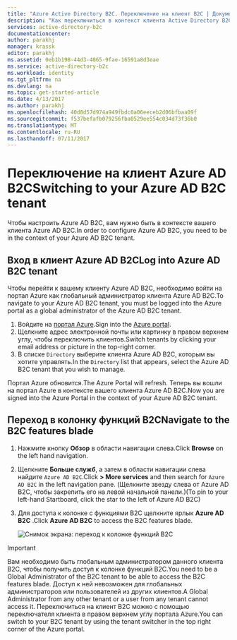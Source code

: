 ```yaml
---
title: "Azure Active Directory B2C. Переключение на клиент B2C | Документация Майкрософт"
description: "Как переключиться в контекст клиента Active Directory B2C"
services: active-directory-b2c
documentationcenter: 
author: parakhj
manager: krassk
editor: parakhj
ms.assetid: 0eb1b198-44d3-4065-9fae-16591a8d3eae
ms.service: active-directory-b2c
ms.workload: identity
ms.tgt_pltfrm: na
ms.devlang: na
ms.topic: get-started-article
ms.date: 4/13/2017
ms.author: parakhj
ms.openlocfilehash: 40d8d57d974a949fbdc0a06eeceb2d06bfbaa09f
ms.sourcegitcommit: f537befafb079256fba0529ee554c034d73f36b0
ms.translationtype: MT
ms.contentlocale: ru-RU
ms.lasthandoff: 07/11/2017
---
```

# <a name="switching-to-your-azure-ad-b2c-tenant"></a><span data-ttu-id="7f541-103">Переключение на клиент Azure AD B2C</span><span class="sxs-lookup"><span data-stu-id="7f541-103">Switching to your Azure AD B2C tenant</span></span>

<span data-ttu-id="7f541-104">Чтобы настроить Azure AD B2C, вам нужно быть в контексте вашего клиента Azure AD B2C.</span><span class="sxs-lookup"><span data-stu-id="7f541-104">In order to configure Azure AD B2C, you need to be in the context of your Azure AD B2C tenant.</span></span>

## <a name="log-into-azure-ad-b2c-tenant"></a><span data-ttu-id="7f541-105">Вход в клиент Azure AD B2C</span><span class="sxs-lookup"><span data-stu-id="7f541-105">Log into Azure AD B2C tenant</span></span>

<span data-ttu-id="7f541-106">Чтобы перейти к вашему клиенту Azure AD B2C, необходимо войти на портал Azure как глобальный администратор клиента Azure AD B2C.</span><span class="sxs-lookup"><span data-stu-id="7f541-106">To navigate to your Azure AD B2C tenant, you must be logged into the Azure portal as a global administrator of the Azure AD B2C tenant.</span></span>

1. <span data-ttu-id="7f541-107">Войдите на [портал Azure](http://portal.azure.com).</span><span class="sxs-lookup"><span data-stu-id="7f541-107">Sign into the [Azure portal](http://portal.azure.com).</span></span>
1. <span data-ttu-id="7f541-108">Щелкните адрес электронной почты или картинку в правом верхнем углу, чтобы переключить клиентов.</span><span class="sxs-lookup"><span data-stu-id="7f541-108">Switch tenants by clicking your email address or picture in the top-right corner.</span></span>
1. <span data-ttu-id="7f541-109">В списке `Directory` выберите клиента Azure AD B2C, которым вы хотите управлять.</span><span class="sxs-lookup"><span data-stu-id="7f541-109">In the `Directory` list that appears, select the Azure AD B2C tenant that you wish to manage.</span></span>

<span data-ttu-id="7f541-110">Портал Azure обновится.</span><span class="sxs-lookup"><span data-stu-id="7f541-110">The Azure Portal will refresh.</span></span>  <span data-ttu-id="7f541-111">Теперь вы вошли на портал Azure в контексте вашего клиента Azure AD B2C.</span><span class="sxs-lookup"><span data-stu-id="7f541-111">Now you are signed into the Azure Portal in the context of your Azure AD B2C tenant.</span></span>

## <a name="navigate-to-the-b2c-features-blade"></a><span data-ttu-id="7f541-112">Переход в колонку функций B2C</span><span class="sxs-lookup"><span data-stu-id="7f541-112">Navigate to the B2C features blade</span></span>

1. <span data-ttu-id="7f541-113">Нажмите кнопку **Обзор** в области навигации слева.</span><span class="sxs-lookup"><span data-stu-id="7f541-113">Click **Browse** on the left hand navigation.</span></span>
1. <span data-ttu-id="7f541-114">Щелкните **Больше служб**, а затем в области навигации слева найдите `Azure AD B2C`.</span><span class="sxs-lookup"><span data-stu-id="7f541-114">Click **> More services** and then search for `Azure AD B2C` in the left navigation pane.</span></span>  <span data-ttu-id="7f541-115">(Щелкните звезду слева от Azure AD B2C, чтобы закрепить его на левой начальной панели.)</span><span class="sxs-lookup"><span data-stu-id="7f541-115">(To pin to your left-hand Startboard, click the star to the left of Azure AD B2C)</span></span>
1. <span data-ttu-id="7f541-116">Для доступа к колонке с функциями B2C щелкните ярлык **Azure AD B2C** .</span><span class="sxs-lookup"><span data-stu-id="7f541-116">Click **Azure AD B2C** to access the B2C features blade.</span></span>
   
    ![Снимок экрана: переход к колонке функций B2C](./media/active-directory-b2c-get-started/b2c-browse.png)

> [!IMPORTANT]
> <span data-ttu-id="7f541-118">Вам необходимо быть глобальным администратором данного клиента B2C, чтобы получить доступ к колонке функций B2C.</span><span class="sxs-lookup"><span data-stu-id="7f541-118">You need to be a Global Administrator of the B2C tenant to be able to access the B2C features blade.</span></span> <span data-ttu-id="7f541-119">Доступ к ней невозможен для глобальных администраторов или пользователей из других клиентов.</span><span class="sxs-lookup"><span data-stu-id="7f541-119">A Global Administrator from any other tenant or a user from any tenant cannot access it.</span></span>  <span data-ttu-id="7f541-120">Переключиться на клиент B2C можно с помощью переключателя клиента в правом верхнем углу портала Azure.</span><span class="sxs-lookup"><span data-stu-id="7f541-120">You can switch to your B2C tenant by using the tenant switcher in the top right corner of the Azure portal.</span></span>
